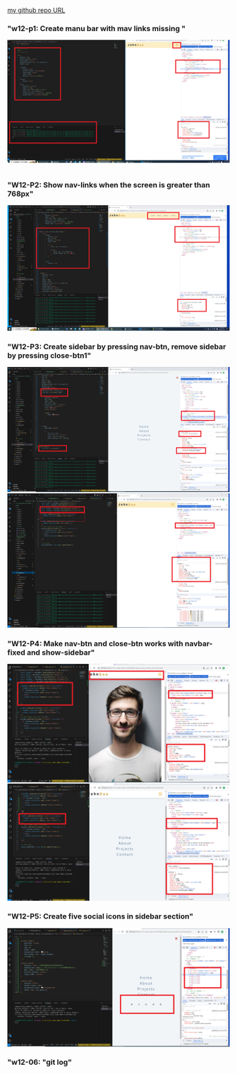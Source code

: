 [my github repo URL]('https://github.com/haowei212410061/1121-sweb-demo-212410061')

### "w12-p1: Create manu bar with mav links missing "
![](w12-p1.png)

```

```
### "W12-P2: Show nav-links when the screen is greater than 768px"
![](w12-p2.png)



### "W12-P3: Create sidebar by pressing nav-btn, remove sidebar by pressing close-btn1"

![](w12-p3-1.png)
![](w12-p3-2.png)


### "W12-P4: Make nav-btn and close-btn works with navbar-fixed and show-sidebar"
![](w12-p4-1.png)
![](w12-p4-2.png)

### "W12-P5: Create five social icons in sidebar section"
![](w12-p5.png)


### "w12-06: "git log"


